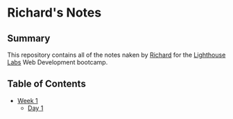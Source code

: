 # Richard's Notes

## Summary

This repository contains all of the notes naken by [Richard](https://github.com/myfootsasleep) for the [Lighthouse Labs](https://www.lighthouselabs.ca/) Web Development bootcamp.

## Table of Contents
* [Week 1](/Week_1/)
  * [Day 1](/Week_1/Day_1/)
  